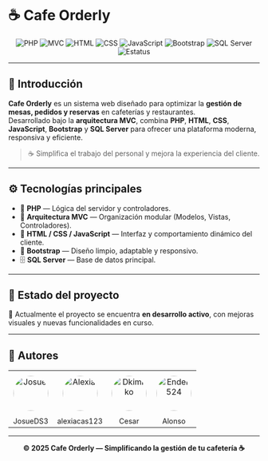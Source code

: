 # ☕ Cafe Orderly

<p align="center">
  <img src="https://img.shields.io/badge/PHP-Backend-blue?style=for-the-badge&logo=php" alt="PHP">
  <img src="https://img.shields.io/badge/MVC-Arquitectura-lightgrey?style=for-the-badge" alt="MVC">
  <img src="https://img.shields.io/badge/HTML-Frontend-orange?style=for-the-badge&logo=html5" alt="HTML">
  <img src="https://img.shields.io/badge/CSS-Styles-blue?style=for-the-badge&logo=css3" alt="CSS">
  <img src="https://img.shields.io/badge/JavaScript-Logic-yellow?style=for-the-badge&logo=javascript" alt="JavaScript">
  <img src="https://img.shields.io/badge/Bootstrap-UI-purple?style=for-the-badge&logo=bootstrap" alt="Bootstrap">
  <img src="https://img.shields.io/badge/SQL%20Server-Database-red?style=for-the-badge&logo=microsoftsqlserver" alt="SQL Server">
  <img src="https://img.shields.io/badge/Estado-En%20Desarrollo-green?style=for-the-badge" alt="Estatus">
</p>

---

## 🌟 Introducción

**Cafe Orderly** es un sistema web diseñado para optimizar la **gestión de mesas, pedidos y reservas** en cafeterías y restaurantes.  
Desarrollado bajo la **arquitectura MVC**, combina **PHP**, **HTML**, **CSS**, **JavaScript**, **Bootstrap** y **SQL Server** para ofrecer una plataforma moderna, responsiva y eficiente.

> ☕ Simplifica el trabajo del personal y mejora la experiencia del cliente.

---

## ⚙️ Tecnologías principales

- 🐘 **PHP** — Lógica del servidor y controladores.  
- 🧱 **Arquitectura MVC** — Organización modular (Modelos, Vistas, Controladores).  
- 🎨 **HTML / CSS / JavaScript** — Interfaz y comportamiento dinámico del cliente.  
- 💜 **Bootstrap** — Diseño limpio, adaptable y responsivo.  
- 🗄️ **SQL Server** — Base de datos principal.

---

## 🚀 Estado del proyecto

📌 Actualmente el proyecto se encuentra **en desarrollo activo**, con mejoras visuales y nuevas funcionalidades en curso.

---

## 👥 Autores

<div align="center">
    <table style="width: auto; border: 0;">
        <tr>
            <td align="center" style="border: none; padding: 10px;">
                <a href="https://github.com/josuenataren23" target="_blank">
                    <img src="https://avatars.githubusercontent.com/u/226804626?s=96&v=4" width="70px" style="border-radius:50%;" alt="Josue">
                </a>
            </td>
            <td align="center" style="border: none; padding: 10px;">
                <a href="https://github.com/alexiacas123-svg" target="_blank">
                    <img src="https://avatars.githubusercontent.com/u/226804654?s=64&v=4" width="70px" style="border-radius:50%;" alt="Alexia">
                </a>
            </td>
            <td align="center" style="border: none; padding: 10px;">
                <a href="https://github.com/Dkimiko" target="_blank">
                    <img src="https://avatars.githubusercontent.com/u/225469324?s=64&v=4" width="70px" style="border-radius:50%;" alt="Dkimiko">
                </a>
            </td>
            <td align="center" style="border: none; padding: 10px;">
                <a href="https://github.com/Ender524-progr" target="_blank">
                    <img src="https://avatars.githubusercontent.com/u/226804803?s=64&v=4" width="70px" style="border-radius:50%;" alt="Ender524">
                </a>
            </td>
        </tr>
        <tr>
            <td align="center">
                <a href="https://github.com/josuenataren23" style="text-decoration: none; color: inherit; font-size: 0.9em;">JosueDS3</a>
            </td>
            <td align="center">
                <a href="https://github.com/alexiacas123-svg" style="text-decoration: none; color: inherit; font-size: 0.9em;">alexiacas123</a>
            </td>
            <td align="center">
                <a href="https://github.com/Dkimiko" style="text-decoration: none; color: inherit; font-size: 0.9em;">Cesar</a>
            </td>
            <td align="center">
                <a href="https://github.com/Ender524-progr" style="text-decoration: none; color: inherit; font-size: 0.9em;">Alonso</a>
            </td>
        </tr>
    </table>
</div>

---

<p align="center">
  <b>© 2025 Cafe Orderly — Simplificando la gestión de tu cafetería ☕</b>
</p>
